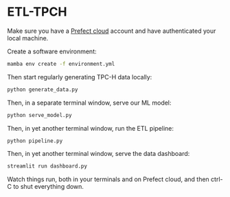 # ETL-TPCH

Make sure you have a [Prefect cloud](https://www.prefect.io/cloud) account and have authenticated your local machine.

Create a software environment:

```bash
mamba env create -f environment.yml
```

Then start regularly generating TPC-H data locally:

```bash
python generate_data.py
```

Then, in a separate terminal window, serve our ML model:

```bash
python serve_model.py
```

Then, in yet another terminal window, run the ETL pipeline:

```bash
python pipeline.py
```

Then, in yet another terminal window, serve the data dashboard:

```bash
streamlit run dashboard.py
```

Watch things run, both in your terminals and on Prefect cloud, and then ctrl-C to shut everything down.
